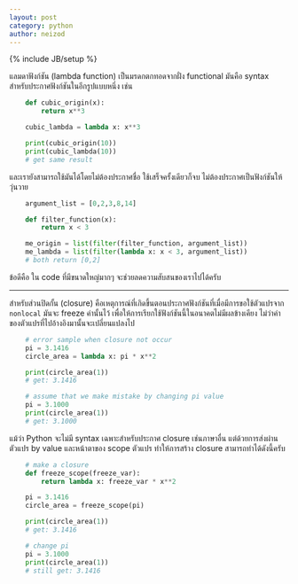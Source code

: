 ```yaml
---
layout: post
category: python
author: neizod
---
```

{% include JB/setup %}

แลมดาฟังก์ชัน (lambda function) เป็นมรดกตกทอดจากฝั่ง functional มันคือ syntax สำหรับประกาศฟังก์ชันในอีกรูปแบบหนึ่ง เช่น

```python
    def cubic_origin(x):
        return x**3

    cubic_lambda = lambda x: x**3

    print(cubic_origin(10))
    print(cubic_lambda(10))
    # get same result
```

และเรายังสามารถใช้มันได้โดยไม่ต้องประกาศชื่อ ใช้เสร็จครั้งเดียวก็จบ ไม่ต้องประกาศเป็นฟังก์ชันให้วุ่นวาย

```python
    argument_list = [0,2,3,8,14]

    def filter_function(x):
        return x < 3

    me_origin = list(filter(filter_function, argument_list))
    me_lambda = list(filter(lambda x: x < 3, argument_list))
    # both return [0,2]
```

ข้อดีคือ ใน code ที่มีขนาดใหญ่มากๆ จะช่วยลดความสับสนของเราไปได้ครับ

---

สำหรับส่วนปิดกั้น (closure) คือเหตุการณ์ที่เกิดขึ้นตอนประกาศฟังก์ชันที่เมื่อมีการขอใช้ตัวแปรจาก `nonlocal` มันจะ freeze ค่านั้นไว้ เพื่อให้การเรียกใช้ฟังก์ชันนี้ในอนาคตไม่มีผลข้างเคียง ไม่ว่าค่าของตัวแปรที่ไปอ้างอิงมานั้นจะเปลี่ยนแปลงไป

```python
    # error sample when closure not occur
    pi = 3.1416
    circle_area = lambda x: pi * x**2

    print(circle_area(1))
    # get: 3.1416

    # assume that we make mistake by changing pi value
    pi = 3.1000
    print(circle_area(1))
    # get: 3.1000
```

แม้ว่า Python จะไม่มี syntax เฉพาะสำหรับประกาศ closure เช่นภาษาอื่น แต่ด้วยการส่งผ่านตัวแปร by value และหน้าตาของ scope ตัวแปร ทำให้การสร้าง closure สามารถทำได้ดังนี้ครับ

```python
    # make a closure
    def freeze_scope(freeze_var):
        return lambda x: freeze_var * x**2

    pi = 3.1416
    circle_area = freeze_scope(pi)

    print(circle_area(1))
    # get: 3.1416

    # change pi
    pi = 3.1000
    print(circle_area(1))
    # still get: 3.1416
```
